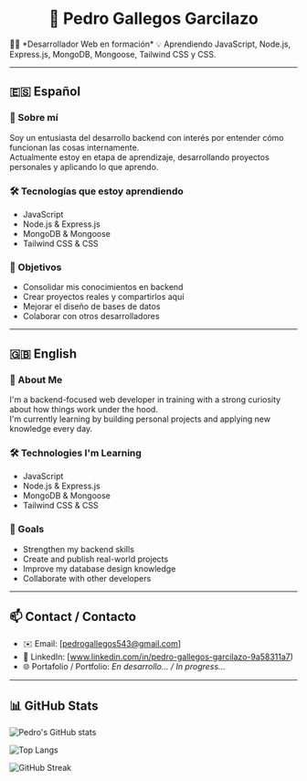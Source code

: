 <div>
<h1 align= "center">👋 Pedro Gallegos Garcilazo</h1>
</div>
🧑‍💻 *Desarrollador Web en formación*  
💡 Aprendiendo JavaScript, Node.js, Express.js, MongoDB, Mongoose, Tailwind CSS y CSS.

---

## 🇪🇸 Español

### 🚀 Sobre mí

Soy un entusiasta del desarrollo backend con interés por entender cómo funcionan las cosas internamente.  
Actualmente estoy en etapa de aprendizaje, desarrollando proyectos personales y aplicando lo que aprendo.

### 🛠️ Tecnologías que estoy aprendiendo

- JavaScript  
- Node.js & Express.js  
- MongoDB & Mongoose  
- Tailwind CSS & CSS  

### 🎯 Objetivos

- Consolidar mis conocimientos en backend  
- Crear proyectos reales y compartirlos aquí  
- Mejorar el diseño de bases de datos  
- Colaborar con otros desarrolladores  

---

## 🇬🇧 English

### 🚀 About Me

I'm a backend-focused web developer in training with a strong curiosity about how things work under the hood.  
I'm currently learning by building personal projects and applying new knowledge every day.

### 🛠️ Technologies I'm Learning

- JavaScript  
- Node.js & Express.js  
- MongoDB & Mongoose  
- Tailwind CSS & CSS  

### 🎯 Goals

- Strengthen my backend skills  
- Create and publish real-world projects  
- Improve my database design knowledge  
- Collaborate with other developers  

---

## 📫 Contact / Contacto

- ✉️ Email: [pedrogallegos543@gmail.com]  
- 💼 LinkedIn: [www.linkedin.com/in/pedro-gallegos-garcilazo-9a58311a7)  
- 🌐 Portafolio / Portfolio: *En desarrollo... / In progress...*

---



## 📊 GitHub Stats

![Pedro's GitHub stats](https://github-readme-stats.vercel.app/api?username=pedrogallegos&show_icons=true&theme=radical)

![Top Langs](https://github-readme-stats.vercel.app/api/top-langs/?username=pedrogallegos&layout=compact&theme=radical)

![GitHub Streak](https://github-readme-streak-stats.herokuapp.com?user=pedrogallegos&theme=radical&date_format=M%20j%5B%2C%20Y%5D)
